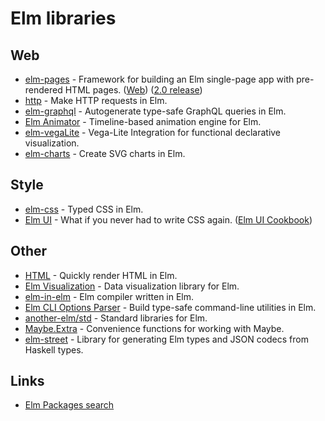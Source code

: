 # Elm libraries

## Web

- [elm-pages](https://github.com/dillonkearns/elm-pages) - Framework for building an Elm single-page app with pre-rendered HTML pages. ([Web](https://elm-pages.com/)) ([2.0 release](https://elm-pages.com/blog/introducing-v2/))
- [http](https://github.com/elm/http) - Make HTTP requests in Elm.
- [elm-graphql](https://github.com/dillonkearns/elm-graphql/) - Autogenerate type-safe GraphQL queries in Elm.
- [Elm Animator](https://github.com/mdgriffith/elm-animator) - Timeline-based animation engine for Elm.
- [elm-vegaLite](https://github.com/gicentre/elm-vegalite) - Vega-Lite Integration for functional declarative visualization.
- [elm-charts](https://github.com/terezka/elm-charts) - Create SVG charts in Elm.

## Style

- [elm-css](https://github.com/rtfeldman/elm-css) - Typed CSS in Elm.
- [Elm UI](https://github.com/mdgriffith/elm-ui) - What if you never had to write CSS again. ([Elm UI Cookbook](https://github.com/rofrol/elm-ui-cookbook))

## Other

- [HTML](https://github.com/elm/html) - Quickly render HTML in Elm.
- [Elm Visualization](https://github.com/gampleman/elm-visualization) - Data visualization library for Elm.
- [elm-in-elm](https://github.com/elm-in-elm/compiler) - Elm compiler written in Elm.
- [Elm CLI Options Parser](https://github.com/dillonkearns/elm-cli-options-parser) - Build type-safe command-line utilities in Elm.
- [another-elm/std](https://github.com/another-elm/std) - Standard libraries for Elm.
- [Maybe.Extra](https://github.com/elm-community/maybe-extra) - Convenience functions for working with Maybe.
- [elm-street](https://github.com/Holmusk/elm-street) - Library for generating Elm types and JSON codecs from Haskell types.

## Links

- [Elm Packages search](https://package.elm-lang.org/)
